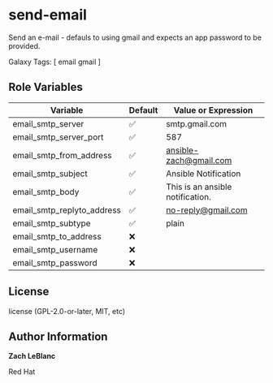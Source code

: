 send-email
=========

Send an e-mail - defauls to using gmail and expects an app password to be provided.

Galaxy Tags: \[ email gmail \]

Role Variables
--------------

| Variable | Default | Value or Expression |
| -------- | ------- | ------------------- |
| email_smtp_server | ✅ | smtp.gmail.com |
| email_smtp_server_port | ✅ | 587 |
| email_smtp_from_address | ✅ | ansible-zach@gmail.com |
| email_smtp_subject | ✅ | Ansible Notification |
| email_smtp_body | ✅ | This is an ansible notification. |
| email_smtp_replyto_address | ✅ | no-reply@gmail.com |
| email_smtp_subtype | ✅ | plain |
| email_smtp_to_address | ❌ | |
| email_smtp_username | ❌ | |
| email_smtp_password | ❌ | |

License
-------

license (GPL-2.0-or-later, MIT, etc)

Author Information
-------
**Zach LeBlanc**

Red Hat
